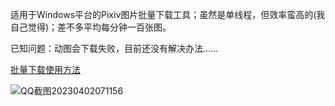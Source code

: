 适用于Windows平台的Pixiv图片批量下载工具；虽然是单线程，但效率蛮高的(我自己觉得)；差不多平均每分钟一百张图。

已知问题：动图会下载失败，目前还没有解决办法……

[批量下载使用方法](https://github.com/mokola704/Pixiv-Downloader/blob/main/Help-CN.md)

![QQ截图20230402071156](https://user-images.githubusercontent.com/72508351/229320169-b8a9c250-8d15-46d8-b78b-982e7be0366e.png)
